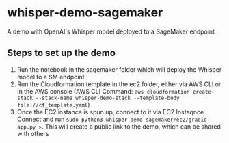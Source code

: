 # whisper-demo-sagemaker
A demo with OpenAI's Whisper model deployed to a SageMaker endpoint

## Steps to set up the demo
1. Run the notebook in the sagemaker folder which will deploy the Whisper model to a SM endpoint
2. Run the Cloudformation template in the ec2 folder, either via AWS CLI or in the AWS console (AWS CLI Command: `aws cloudformation create-stack --stack-name whisper-demo-stack --template-body file://cf_template.yaml`)
3. Once the EC2 instance is spun up, connect to it via EC2 Instaqnce Connect and run `sudo python3 whisper-demo-sagemaker/ec2/gradio-app.py >`. This will create a public link to the demo, which can be shared with others 
